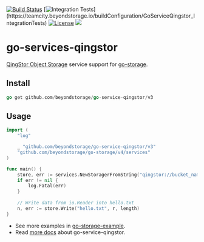 [![Build Status](https://github.com/beyondstorage/go-service-qingstor/workflows/Unit%20Test/badge.svg?branch=master)](https://github.com/beyondstorage/go-service-qingstor/actions?query=workflow%3A%22Unit+Test%22)
[![Integration Tests](https://teamcity.beyondstorage.io/app/rest/builds/buildType:(id:GoServiceQingstor_IntegrationTests)/statusIcon)](https://teamcity.beyondstorage.io/buildConfiguration/GoServiceQingstor_IntegrationTests)
[![License](https://img.shields.io/badge/license-apache%20v2-blue.svg)](https://github.com/Xuanwo/storage/blob/master/LICENSE)
[![](https://img.shields.io/matrix/beyondstorage@go-storage:matrix.org.svg?logo=matrix)](https://matrix.to/#/#beyondstorage@go-storage:matrix.org)

# go-services-qingstor

[QingStor Object Storage](https://www.qingcloud.com/products/objectstorage/) service support for [go-storage](https://github.com/beyondstorage/go-storage).

## Install

```go
go get github.com/beyondstorage/go-service-qingstor/v3
```

## Usage

```go
import (
	"log"

	_ "github.com/beyondstorage/go-service-qingstor/v3"
	"github.com/beyondstorage/go-storage/v4/services"
)

func main() {
	store, err := services.NewStoragerFromString("qingstor://bucket_name/path/to/workdir?credential=hmac:access_key_id:secret_access_key&endpoint=https:qingstor.com")
	if err != nil {
		log.Fatal(err)
	}
	
	// Write data from io.Reader into hello.txt
	n, err := store.Write("hello.txt", r, length)
}
```

- See more examples in [go-storage-example](https://github.com/beyondstorage/go-storage-example).
- Read [more docs](https://beyondstorage.io/docs/go-storage/services/qingstor) about go-service-qingstor.
